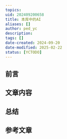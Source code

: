 ```yaml
---
topics: 
uid: 202409200658
title: 本库中的AI
aliases: []
author: ped_yc
description: 
tags: []
date-created: 2024-09-20
date-modified: 2025-02-22
status: [YCTODO]
---
```


## 前言

## 文章内容

## 总结

## 参考文章
